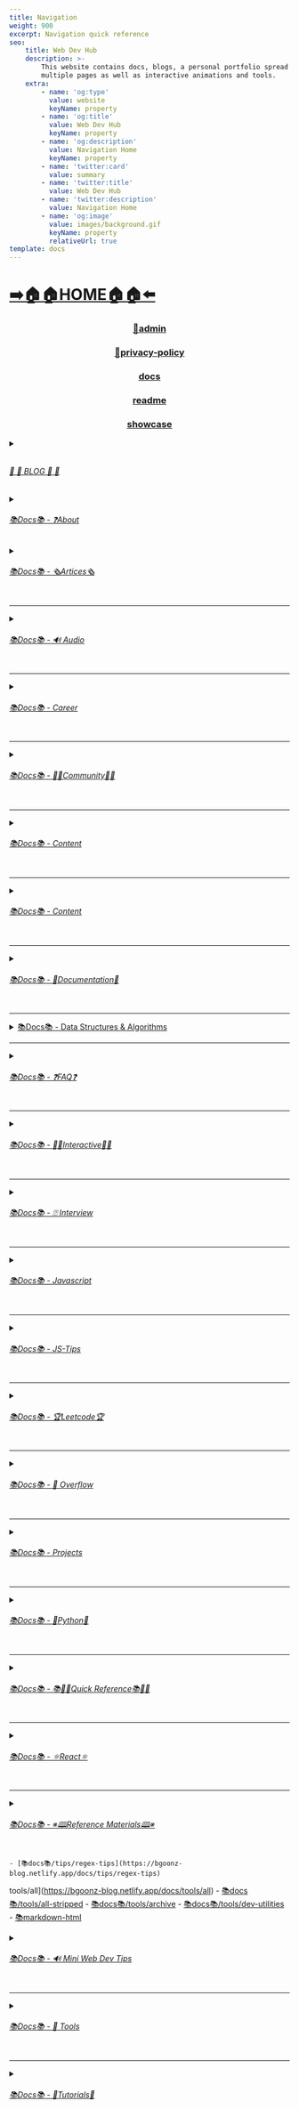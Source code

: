 ```yaml
---
title: Navigation
weight: 900
excerpt: Navigation quick reference
seo:
    title: Web Dev Hub
    description: >-
        This website contains docs, blogs, a personal portfolio spread out across
        multiple pages as well as interactive animations and tools.
    extra:
        - name: 'og:type'
          value: website
          keyName: property
        - name: 'og:title'
          value: Web Dev Hub
          keyName: property
        - name: 'og:description'
          value: Navigation Home
          keyName: property
        - name: 'twitter:card'
          value: summary
        - name: 'twitter:title'
          value: Web Dev Hub
        - name: 'twitter:description'
          value: Navigation Home
        - name: 'og:image'
          value: images/background.gif
          keyName: property
          relativeUrl: true
template: docs
---
```





# [**➡️🏠🏠HOME🏠🏠⬅️**](https://bgoonz-blog.netlify.app/)

<center>

### [**<ins>🔏admin</ins>**](https://bgoonz-blog.netlify.app/admin)
### [**<ins>🔏privacy-policy</ins>**](https://bgoonz-blog.netlify.app/privacy-policy)


### [**<ins>docs</ins>**](https://bgoonz-blog.netlify.app/docs)

###  [**readme</ins>**](https://bgoonz-blog.netlify.app/readme)
### [**<ins>showcase</ins>**](https://bgoonz-blog.netlify.app/showcase)

</center>





<details>

<summary><ins><h6><h6> 📰         📰 BLOG 📰         📰 </h6></h6></ins></summary>   


### [**<ins>Blog Article List</ins>**](https://bgoonz-blog.netlify.app/blog)
-  [📰blog📰](https://bgoonz-blog.netlify.app/blog/web-scraping)
     -  [📰blog📰/300-react-questions⚛](https://bgoonz-blog.netlify.app/blog/300-react-questions)
     -  [📰blog📰/awesome-graphql፨](https://bgoonz-blog.netlify.app/blog/awesome-graphql)
     -  [📰blog📰/big-o-complexity](https://bgoonz-blog.netlify.app/blog/big-o-complexity)
     -  [📰blog📰/blog-archive](https://bgoonz-blog.netlify.app/blog/blog-archive)
     -  [📰blog📰/data-structures](https://bgoonz-blog.netlify.app/blog/data-structures)
     -  [📰blog📰/expressjs-apis](https://bgoonz-blog.netlify.app/blog/expressjs-apis)
     -  [📰blog📰/flow-control-in-python](https://bgoonz-blog.netlify.app/blog/flow-control-in-python)
     -  [📰blog📰/functions-in-python](https://bgoonz-blog.netlify.app/blog/functions-in-python)
     -  [📰blog📰/git-gateway](https://bgoonz-blog.netlify.app/blog/git-gateway)
     -  [📰blog📰/interview-questions-js](https://bgoonz-blog.netlify.app/blog/interview-questions-js)
     -  [📰blog📰/netlify-cms](https://bgoonz-blog.netlify.app/blog/netlify-cms)
     -  [📰blog📰/platform-docs](https://bgoonz-blog.netlify.app/blog/platform-docs)
     -  [📰blog📰/python-for-js-dev](https://bgoonz-blog.netlify.app/blog/python-for-js-dev)
     -  [📰blog📰/python-resources](https://bgoonz-blog.netlify.app/blog/python-resources)
     -  [📰blog📰/web-dev-trends](https://bgoonz-blog.netlify.app/blog/web-dev-trends)
     -  [📰blog📰/web-scraping](https://bgoonz-blog.netlify.app/blog/web-scraping)
     
</details>


<details>

<summary><ins><h6>📚Docs📚 - ❓About</h6></ins></summary>   


- [📚docs📚/about](https://bgoonz-blog.netlify.app/docs/about)
    - [📚docs📚/about/README](https://bgoonz-blog.netlify.app/docs/about/README)
    - [📚docs📚/about/eng-portfolio](https://bgoonz-blog.netlify.app/docs/about/eng-portfolio)
    - [📚docs📚/about/intrests](https://bgoonz-blog.netlify.app/docs/about/intrests)
    - [📚docs📚/about/job-search](https://bgoonz-blog.netlify.app/docs/about/job-search)
    - [📚docs📚/about/resume](https://bgoonz-blog.netlify.app/docs/about/resume)   
   
</details>


<details>

<summary><ins><h6>📚Docs📚 - 🗞️Artices🗞️</h6></ins></summary>   


- [📚docs📚/🗞️articles🗞️](https://bgoonz-blog.netlify.app/docs/articles)
    - [📚docs📚/🗞️articles🗞️basic-web-dev](https://bgoonz-blog.netlify.app/docs/articles/basic-web-dev)
    - [📚docs📚/🗞️articles🗞️buffers](https://bgoonz-blog.netlify.app/docs/articles/buffers)
    - [📚docs📚/🗞️articles🗞️common-modules](https://bgoonz-blog.netlify.app/docs/articles/common-modules)
    - [📚docs📚/🗞️articles🗞️dev-dep](https://bgoonz-blog.netlify.app/docs/articles/dev-dep)
    - [📚docs📚/🗞️articles🗞️event-loop](https://bgoonz-blog.netlify.app/docs/articles/event-loop)
    - [📚docs📚/🗞️articles🗞️fs-module](https://bgoonz-blog.netlify.app/docs/articles/fs-module)
    - [📚docs📚/🗞️articles🗞️how-search-engines-work](https://bgoonz-blog.netlify.app/docs/articles/how-search-engines-work)
    - [📚docs📚/🗞️articles🗞️how-the-web-works](https://bgoonz-blog.netlify.app/docs/articles/how-the-web-works)
    - [📚docs📚/🗞️articles🗞️intro](https://bgoonz-blog.netlify.app/docs/articles/intro)
    - [📚docs📚/🗞️articles🗞️jamstack](https://bgoonz-blog.netlify.app/docs/articles/jamstack)
    - [📚docs📚/🗞️articles🗞️nextjs](https://bgoonz-blog.netlify.app/docs/articles/nextjs)
    - [📚docs📚/🗞️articles🗞️node-api-express](https://bgoonz-blog.netlify.app/docs/articles/node-api-express)
    - [📚docs📚/🗞️articles🗞️nodejs](https://bgoonz-blog.netlify.app/docs/articles/nodejs)
    - [📚docs📚/🗞️articles🗞️npm](https://bgoonz-blog.netlify.app/docs/articles/npm)
    - [📚docs📚/🗞️articles🗞️os-module](https://bgoonz-blog.netlify.app/docs/articles/os-module)
    - [📚docs📚/🗞️articles🗞️reading-files](https://bgoonz-blog.netlify.app/docs/articles/reading-files)
    - [📚docs📚/🗞️articles🗞️semantic](https://bgoonz-blog.netlify.app/docs/articles/semantic)
    - [📚docs📚/🗞️articles🗞️semantic-html](https://bgoonz-blog.netlify.app/docs/articles/semantic-html)
    - [📚docs📚/🗞️articles🗞️url](https://bgoonz-blog.netlify.app/docs/articles/url)
    - [📚docs📚/🗞️articles🗞️web-standards-checklist](https://bgoonz-blog.netlify.app/docs/articles/web-standards-checklist)
    - [📚docs📚/🗞️articles🗞️webdev-tools](https://bgoonz-blog.netlify.app/docs/articles/webdev-tools)
    - [📚docs📚/🗞️articles🗞️writing-files](https://bgoonz-blog.netlify.app/docs/articles/writing-files)


</details>




---




<details>

<summary><ins><h6>📚Docs📚 - 🔊 Audio</h6></ins></summary>   


- [📚Docs - Audio🔊](https://bgoonz-blog.netlify.app/docs/audio)
    - [📚docs📚/audio/dfft](https://bgoonz-blog.netlify.app/docs/audio/dfft)
    - [📚docs📚/audio/discrete-fft](https://bgoonz-blog.netlify.app/docs/audio/discrete-fft)
    - [📚docs📚/audio/dtw-python-explained](https://bgoonz-blog.netlify.app/docs/audio/dtw-python-explained)
    - [📚docs📚/audio/dynamic-time-warping](https://bgoonz-blog.netlify.app/docs/audio/dynamic-time-warping)
    - [📚docs📚/audio/web-audio-api](https://bgoonz-blog.netlify.app/docs/audio/web-audio-api)




</details>




---




<details>

<summary><ins><h6>📚Docs📚 -  Career </h6></ins></summary>   

- [📚docs📚/career](https://bgoonz-blog.netlify.app/docs/career)
    - [📚docs📚/career/dev-interview](https://bgoonz-blog.netlify.app/docs/career/dev-interview)
    - [📚docs📚/career/dos-and-donts](https://bgoonz-blog.netlify.app/docs/career/dos-and-donts)
    - [📚docs📚/career/job-boards](https://bgoonz-blog.netlify.app/docs/career/job-boards)
    - [📚docs📚/career/web-interview](https://bgoonz-blog.netlify.app/docs/career/web-interview)
    - [📚docs📚/career/web-interview2](https://bgoonz-blog.netlify.app/docs/career/web-interview2)
    - [📚docs📚/career/web-interview3](https://bgoonz-blog.netlify.app/docs/career/web-interview3)
    - [📚docs📚/career/web-interview4](https://bgoonz-blog.netlify.app/docs/career/web-interview4)

</details>




---




<details>

<summary><ins><h6>📚Docs📚 -  👫👫Community👫👫 </h6></ins></summary>   

- [📚docs📚/👫👫community👫👫](https://bgoonz-blog.netlify.app/docs/community)  
        
    - [📚docs📚/community/an-open-letter-2-future-developers](https://bgoonz-blog.netlify.app/docs/community/an-open-letter-2-future-developers)
    - [📚docs📚/community/bookmarks](https://bgoonz-blog.netlify.app/docs/community/bookmarks)
    - [📚docs📚/community/video-chat](https://bgoonz-blog.netlify.app/docs/community/video-chat)

</details>




---




<details>

<summary><ins><h6>📚Docs📚 - Content </ins> </summary>  

- [📚docs📚/content](https://bgoonz-blog.netlify.app/docs/content)


</details>




---




<details>

<summary><ins><h6>📚Docs📚 - Content</h6></ins></summary>   


    - [📚docs📚/content/algo](https://bgoonz-blog.netlify.app/docs/content/algo)
    - [📚docs📚/content/archive](https://bgoonz-blog.netlify.app/docs/content/archive)
    - [📚docs📚/content/gatsby-Queries-Mutations](https://bgoonz-blog.netlify.app/docs/content/gatsby-Queries-Mutations)
    - [📚docs📚/content/gists](https://bgoonz-blog.netlify.app/docs/content/gists)
    - [📚docs📚/content/history-api](https://bgoonz-blog.netlify.app/docs/content/history-api)
    - [📚docs📚/content/main-projects](https://bgoonz-blog.netlify.app/docs/content/main-projects)
    - [📚docs📚/content/trouble-shooting](https://bgoonz-blog.netlify.app/docs/content/trouble-shooting)

</details>




---




<details>

<summary><ins><h6>📚Docs📚 - 📓Documentation📓</h6></ins></summary>   


- [📚docs📚/docs](https://bgoonz-blog.netlify.app/docs/docs)
    - [📚docs📚/docs/appendix](https://bgoonz-blog.netlify.app/docs/docs/appendix)
    - [📚docs📚/docs/art-of-command-line](https://bgoonz-blog.netlify.app/docs/docs/art-of-command-line)
    - [📚docs📚/docs/bash](https://bgoonz-blog.netlify.app/docs/docs/bash)
    - [📚docs📚/docs/css](https://bgoonz-blog.netlify.app/docs/docs/css)
    - [📚docs📚/docs/data-structures-docs](https://bgoonz-blog.netlify.app/docs/docs/data-structures-docs)
    - [📚docs📚/docs/es-6-features](https://bgoonz-blog.netlify.app/docs/docs/es-6-features)
    - [📚docs📚/docs/git-reference](https://bgoonz-blog.netlify.app/docs/docs/git-reference)
    - [📚docs📚/docs/git-repos](https://bgoonz-blog.netlify.app/docs/docs/git-repos)
    - [📚docs📚/docs/glossary](https://bgoonz-blog.netlify.app/docs/docs/glossary)
    - [📚docs📚/docs/html-tags](https://bgoonz-blog.netlify.app/docs/docs/html-tags)
    - [📚docs📚/docs/markdown](https://bgoonz-blog.netlify.app/docs/docs/markdown)
    - [📚docs📚/docs/no-whiteboarding](https://bgoonz-blog.netlify.app/docs/docs/no-whiteboarding)
    - [📚docs📚/docs/node-docs-complete](https://bgoonz-blog.netlify.app/docs/docs/node-docs-complete)
    - [📚docs📚/docs/regex-in-js](https://bgoonz-blog.netlify.app/docs/docs/regex-in-js)
    - [📚docs📚/docs/sitemap](https://bgoonz-blog.netlify.app/docs/docs/sitemap)
    - [📚docs📚/docs/snippets](https://bgoonz-blog.netlify.app/docs/docs/snippets)

</details>




---




<details>

<summary>
 <ins>📚Docs📚 - Data Structures & Algorithms</h6></ins></summary>   

- [📚docs📚/ds-algo](https://bgoonz-blog.netlify.app/docs/ds-algo)
    - [📚docs📚/ds-algo/big-o](https://bgoonz-blog.netlify.app/docs/ds-algo/big-o)
    - [📚docs📚/ds-algo/ds-algo-interview](https://bgoonz-blog.netlify.app/docs/ds-algo/ds-algo-interview)
    - [📚docs📚/ds-algo/ds-overview](https://bgoonz-blog.netlify.app/docs/ds-algo/ds-overview)

</details>




---




<details>

<summary><ins><h6>📚Docs📚  - ❓FAQ❓</h6></ins></summary>   

- [📚docs📚/faq](https://bgoonz-blog.netlify.app/docs/faq)
    - [📚docs📚/❓faq❓/contact](https://bgoonz-blog.netlify.app/docs/faq/contact)
    - [📚docs📚/❓faq❓/plug-ins](https://bgoonz-blog.netlify.app/docs/faq/plug-ins)

</details>




---




<details>

<summary><ins><h6>📚Docs📚 - 🧑‍🔬Interactive🧑‍🔬 </h6></ins></summary>   

- [📚docs📚/interact](https://bgoonz-blog.netlify.app/docs/interact)
    - [📚docs📚/🧑‍🔬interact🧑‍🔬/callstack-visual](https://bgoonz-blog.netlify.app/docs/interact/callstack-visual)
    - [📚docs📚/🧑‍🔬interact🧑‍🔬/clock](https://bgoonz-blog.netlify.app/docs/interact/clock)
    - [📚docs📚/🧑‍🔬interact🧑‍🔬/jupyter-notebooks](https://bgoonz-blog.netlify.app/docs/interact/jupyter-notebooks)
    - [📚docs📚/🧑‍🔬interact🧑‍🔬/other-sites](https://bgoonz-blog.netlify.app/docs/interact/other-sites)
    - [📚docs📚/🧑‍🔬interact🧑‍🔬/video-chat](https://bgoonz-blog.netlify.app/docs/interact/video-chat)

</details>




---




<details>

<summary><ins><h6>📚Docs📚 - ⍰ Interview</h6></ins></summary>   

- [📚docs📚/interview](https://bgoonz-blog.netlify.app/docs/interview)


</details>




---




<details>

<summary><ins><h6>📚Docs📚 - Javascript</h6></ins></summary>   

- [📚docs📚/javascript](https://bgoonz-blog.netlify.app/docs/javascript)
    - [📚docs📚/javascript/arrow-functions](https://bgoonz-blog.netlify.app/docs/javascript/arrow-functions)
    - [📚docs📚/javascript/asyncjs](https://bgoonz-blog.netlify.app/docs/javascript/asyncjs)
    - [📚docs📚/javascript/await-keyword](https://bgoonz-blog.netlify.app/docs/javascript/await-keyword)
    - [📚docs📚/javascript/bigo](https://bgoonz-blog.netlify.app/docs/javascript/bigo)
    - [📚docs📚/javascript/clean-code](https://bgoonz-blog.netlify.app/docs/javascript/clean-code)
    - [📚docs📚/javascript/constructor-functions](https://bgoonz-blog.netlify.app/docs/javascript/constructor-functions)
    - [📚docs📚/javascript/cs-basics-in-js](https://bgoonz-blog.netlify.app/docs/javascript/cs-basics-in-js)
    - [📚docs📚/javascript/for-loops](https://bgoonz-blog.netlify.app/docs/javascript/for-loops)
    - [📚docs📚/javascript/part2-pojo](https://bgoonz-blog.netlify.app/docs/javascript/part2-pojo)
    - [📚docs📚/javascript/promises](https://bgoonz-blog.netlify.app/docs/javascript/promises)
    - [📚docs📚/javascript/review](https://bgoonz-blog.netlify.app/docs/javascript/review)
    - [📚docs📚/javascript/this-is-about-this](https://bgoonz-blog.netlify.app/docs/javascript/this-is-about-this)

</details>




---




<details>

<summary><ins><h6>📚Docs📚 -  JS-Tips        </h6></ins></summary>   

- [📚docs📚/js-tips](https://bgoonz-blog.netlify.app/docs/js-tips)
    - [📚docs📚/js-tips/abs](https://bgoonz-blog.netlify.app/docs/js-tips/abs)
    - [📚docs📚/js-tips/acos](https://bgoonz-blog.netlify.app/docs/js-tips/acos)
    - [📚docs📚/js-tips/acosh](https://bgoonz-blog.netlify.app/docs/js-tips/acosh)
    - [📚docs📚/js-tips/addition](https://bgoonz-blog.netlify.app/docs/js-tips/addition)
    - [📚docs📚/js-tips/all](https://bgoonz-blog.netlify.app/docs/js-tips/all)
    - [📚docs📚/js-tips/allsettled](https://bgoonz-blog.netlify.app/docs/js-tips/allsettled)
    - [📚docs📚/js-tips/any](https://bgoonz-blog.netlify.app/docs/js-tips/any)
    - [📚docs📚/js-tips/array](https://bgoonz-blog.netlify.app/docs/js-tips/array)
    - [📚docs📚/js-tips/array-methods](https://bgoonz-blog.netlify.app/docs/js-tips/array-methods)
    - [📚docs📚/js-tips/arrow_functions](https://bgoonz-blog.netlify.app/docs/js-tips/arrow_functions)
    - [📚docs📚/js-tips/async_function](https://bgoonz-blog.netlify.app/docs/js-tips/async_function)
    - [📚docs📚/js-tips/bad_radix](https://bgoonz-blog.netlify.app/docs/js-tips/bad_radix)
    - [📚docs📚/js-tips/bind](https://bgoonz-blog.netlify.app/docs/js-tips/bind)
    - [📚docs📚/js-tips/classes](https://bgoonz-blog.netlify.app/docs/js-tips/classes)
    - [📚docs📚/js-tips/concat](https://bgoonz-blog.netlify.app/docs/js-tips/concat)
    - [📚docs📚/js-tips/conditional_operator](https://bgoonz-blog.netlify.app/docs/js-tips/conditional_operator)
    - [📚docs📚/js-tips/const](https://bgoonz-blog.netlify.app/docs/js-tips/const)
    - [📚docs📚/js-tips/create](https://bgoonz-blog.netlify.app/docs/js-tips/create)
    - [📚docs📚/js-tips/date](https://bgoonz-blog.netlify.app/docs/js-tips/date)
    - [📚docs📚/js-tips/eval](https://bgoonz-blog.netlify.app/docs/js-tips/eval)
    - [📚docs📚/js-tips/every](https://bgoonz-blog.netlify.app/docs/js-tips/every)
    - [📚docs📚/js-tips/filter](https://bgoonz-blog.netlify.app/docs/js-tips/filter)
    - [📚docs📚/js-tips/for...of](https://bgoonz-blog.netlify.app/docs/js-tips/for...of)
    - [📚docs📚/js-tips/foreach](https://bgoonz-blog.netlify.app/docs/js-tips/foreach)
    - [📚docs📚/js-tips/functions](https://bgoonz-blog.netlify.app/docs/js-tips/functions)
    - [📚docs📚/js-tips/import](https://bgoonz-blog.netlify.app/docs/js-tips/import)
    - [📚docs📚/js-tips/insert-into-array](https://bgoonz-blog.netlify.app/docs/js-tips/insert-into-array)
    - [📚docs📚/js-tips/map](https://bgoonz-blog.netlify.app/docs/js-tips/map)
    - [📚docs📚/js-tips/object](https://bgoonz-blog.netlify.app/docs/js-tips/object)
    - [📚docs📚/js-tips/reduce](https://bgoonz-blog.netlify.app/docs/js-tips/reduce)
    - [📚docs📚/js-tips/regexp](https://bgoonz-blog.netlify.app/docs/js-tips/regexp)
    - [📚docs📚/js-tips/sort](https://bgoonz-blog.netlify.app/docs/js-tips/sort)
    - [📚docs📚/js-tips/sorting-strings](https://bgoonz-blog.netlify.app/docs/js-tips/sorting-strings)
    - [📚docs📚/js-tips/string](https://bgoonz-blog.netlify.app/docs/js-tips/string)
    - [📚docs📚/js-tips/this](https://bgoonz-blog.netlify.app/docs/js-tips/this)
    - [📚docs📚/js-tips/var](https://bgoonz-blog.netlify.app/docs/js-tips/var)

</details>




---




<details>

<summary><ins><h6>📚Docs📚 - 🏆Leetcode🏆      </h6></ins></summary>   

- [📚docs📚/leetcode](https://bgoonz-blog.netlify.app/docs/leetcode)
    - [📚docs📚/leetcode/ContaineWitMosWater](https://bgoonz-blog.netlify.app/docs/leetcode/ContaineWitMosWater)
    - [📚docs📚/leetcode/DividTwIntegers](https://bgoonz-blog.netlify.app/docs/leetcode/DividTwIntegers)
    - [📚docs📚/leetcode/GeneratParentheses](https://bgoonz-blog.netlify.app/docs/leetcode/GeneratParentheses)
    - [📚docs📚/leetcode/LetteCombinationoPhonNumber](https://bgoonz-blog.netlify.app/docs/leetcode/LetteCombinationoPhonNumber)
    - [📚docs📚/leetcode/LongesCommoPrefix](https://bgoonz-blog.netlify.app/docs/leetcode/LongesCommoPrefix)
    - [📚docs📚/leetcode/MediaoTwSorteArrays](https://bgoonz-blog.netlify.app/docs/leetcode/MediaoTwSorteArrays)
    - [📚docs📚/leetcode/NexPermutation](https://bgoonz-blog.netlify.app/docs/leetcode/NexPermutation)
    - [📚docs📚/leetcode/PalindromNumber](https://bgoonz-blog.netlify.app/docs/leetcode/PalindromNumber)
    - [📚docs📚/leetcode/RegulaExpressioMatching](https://bgoonz-blog.netlify.app/docs/leetcode/RegulaExpressioMatching)
    - [📚docs📚/leetcode/RemovDuplicatefroSorteArray](https://bgoonz-blog.netlify.app/docs/leetcode/RemovDuplicatefroSorteArray)
    - [📚docs📚/leetcode/RemovNtNodFroEnoList](https://bgoonz-blog.netlify.app/docs/leetcode/RemovNtNodFroEnoList)
    - [📚docs📚/leetcode/RomatInteger](https://bgoonz-blog.netlify.app/docs/leetcode/RomatInteger)
    - [📚docs📚/leetcode/SearciRotateSorteArray](https://bgoonz-blog.netlify.app/docs/leetcode/SearciRotateSorteArray)
    - [📚docs📚/leetcode/StrintIntege(atoi)](https://bgoonz-blog.netlify.app/docs/leetcode/StrintIntege(atoi))
    - [📚docs📚/leetcode/ValiParentheses](https://bgoonz-blog.netlify.app/docs/leetcode/ValiParentheses)
    - [📚docs📚/leetcode/ZigZaConversion](https://bgoonz-blog.netlify.app/docs/leetcode/ZigZaConversion)

</details>




---




<details>

<summary><ins><h6>📚Docs📚 -  🌊 Overflow     </h6></ins></summary>   

- [📚docs📚/overflow](https://bgoonz-blog.netlify.app/docs/overflow)


</details>




---




<details>

<summary><ins><h6>📚Docs📚 -   Projects  </h6></ins></summary>   

- [📚docs📚/projects](https://bgoonz-blog.netlify.app/docs/projects)


</details>




---




<details>

<summary><ins><h6>📚Docs📚  - 🐍Python🐍  </h6></ins></summary>   

- [📚docs📚/🐍python🐍](https://bgoonz-blog.netlify.app/docs/python)
    - [📚docs📚/🐍python🐍/at-length](https://bgoonz-blog.netlify.app/docs/python/at-length)
    - [📚docs📚/🐍python🐍/cheat-sheet](https://bgoonz-blog.netlify.app/docs/python/cheat-sheet)
    - [📚docs📚/🐍python🐍/comprehensive-guide](https://bgoonz-blog.netlify.app/docs/python/comprehensive-guide)
    - [📚docs📚/🐍python🐍/examples](https://bgoonz-blog.netlify.app/docs/python/examples)
    - [📚docs📚/🐍python🐍/flow-control](https://bgoonz-blog.netlify.app/docs/python/flow-control)
    - [📚docs📚/🐍python🐍/functions](https://bgoonz-blog.netlify.app/docs/python/functions)
    - [📚docs📚/🐍python🐍/google-sheets-api](https://bgoonz-blog.netlify.app/docs/python/google-sheets-api)
    - [📚docs📚/🐍python🐍/python-ds](https://bgoonz-blog.netlify.app/docs/python/python-ds)
    - [📚docs📚/🐍python🐍/intro-for-js-devs](https://bgoonz-blog.netlify.app/docs/python/intro-for-js-devs)
    - [📚docs📚/🐍python🐍/python-quiz](https://bgoonz-blog.netlify.app/docs/python/python-quiz)
    - [📚docs📚/🐍python🐍/snippets](https://bgoonz-blog.netlify.app/docs/python/snippets)

</details>




---




<details>

<summary><ins><h6>📚Docs📚  - 📚🏃‍♂️Quick Reference📚🏃‍♂️   </h6></ins></summary>   

- [📚docs📚/quick-ref](https://bgoonz-blog.netlify.app/docs/quick-ref)
    - [📚docs📚/🏃‍♂️📚quick-ref📚🏃‍♂️/Emmet](https://bgoonz-blog.netlify.app/docs/quick-ref/Emmet)
    - [📚docs📚/🏃‍♂️📚quick-ref📚🏃‍♂️/all-emojis](https://bgoonz-blog.netlify.app/docs/quick-ref/all-emojis)
    - [📚docs📚/🏃‍♂️📚quick-ref📚🏃‍♂️/create-react-app](https://bgoonz-blog.netlify.app/docs/quick-ref/create-react-app)
    - [📚docs📚/🏃‍♂️📚quick-ref📚🏃‍♂️/git-bash](https://bgoonz-blog.netlify.app/docs/quick-ref/git-bash)
    - [📚docs📚/🏃‍♂️📚quick-ref📚🏃‍♂️/git-tricks](https://bgoonz-blog.netlify.app/docs/quick-ref/git-tricks)
    - [📚docs📚/🏃‍♂️📚quick-ref📚🏃‍♂️/google-firebase](https://bgoonz-blog.netlify.app/docs/quick-ref/google-firebase)
    - [📚docs📚/🏃‍♂️📚quick-ref📚🏃‍♂️/heroku-error-codes](https://bgoonz-blog.netlify.app/docs/quick-ref/heroku-error-codes)
    - [📚docs📚/🏃‍♂️📚quick-ref📚🏃‍♂️/installation](https://bgoonz-blog.netlify.app/docs/quick-ref/installation)
    - [📚docs📚/🏃‍♂️📚quick-ref📚🏃‍♂️/markdown-dropdowns](https://bgoonz-blog.netlify.app/docs/quick-ref/markdown-dropdowns)
    - [📚docs📚/🏃‍♂️📚quick-ref📚🏃‍♂️/minifiction](https://bgoonz-blog.netlify.app/docs/quick-ref/minifiction)
    - [📚docs📚/🏃‍♂️📚quick-ref📚🏃‍♂️/new-repo-instructions](https://bgoonz-blog.netlify.app/docs/quick-ref/new-repo-instructions)
    - [📚docs📚/🏃‍♂️📚quick-ref📚🏃‍♂️/psql-setup](https://bgoonz-blog.netlify.app/docs/quick-ref/psql-setup)
    - [📚docs📚/🏃‍♂️📚quick-ref📚🏃‍♂️/pull-request-rubric](https://bgoonz-blog.netlify.app/docs/quick-ref/pull-request-rubric)
    - [📚docs📚/🏃‍♂️📚quick-ref📚🏃‍♂️/quick-links](https://bgoonz-blog.netlify.app/docs/quick-ref/quick-links)
    - [📚docs📚/🏃‍♂️📚quick-ref📚🏃‍♂️/topRepos](https://bgoonz-blog.netlify.app/docs/quick-ref/topRepos)
    - [📚docs📚/🏃‍♂️📚quick-ref📚🏃‍♂️/understanding-path](https://bgoonz-blog.netlify.app/docs/quick-ref/understanding-path)
    - [📚docs📚/🏃‍♂️📚quick-ref📚🏃‍♂️/vscode-themes](https://bgoonz-blog.netlify.app/docs/quick-ref/vscode-themes)
    - [📚docs📚/⚛️react⚛️/accessibility](https://bgoonz-blog.netlify.app/docs/react/accessibility)

</details>




---




<details>

<summary><ins><h6>📚Docs📚  - ⚛️React⚛️ </h6></ins></summary>   

- [📚docs📚/⚛️react⚛️](https://bgoonz-blog.netlify.app/docs/react)
    - [📚docs📚/⚛️react⚛️/ajax-n-apis](https://bgoonz-blog.netlify.app/docs/react/ajax-n-apis)
    - [📚docs📚/⚛️react⚛️/cheatsheet](https://bgoonz-blog.netlify.app/docs/react/cheatsheet)
    - [📚docs📚/⚛️react⚛️/createReactApp](https://bgoonz-blog.netlify.app/docs/react/createReactApp)
    - [📚docs📚/⚛️react⚛️/demo](https://bgoonz-blog.netlify.app/docs/react/demo)
    - [📚docs📚/⚛️react⚛️/dont-use-index-as-keys](https://bgoonz-blog.netlify.app/docs/react/dont-use-index-as-keys)
    - [📚docs📚/⚛️react⚛️/jsx](https://bgoonz-blog.netlify.app/docs/react/jsx)
    - [📚docs📚/⚛️react⚛️/quiz](https://bgoonz-blog.netlify.app/docs/react/quiz)
    - [📚docs📚/⚛️react⚛️/react-docs](https://bgoonz-blog.netlify.app/docs/react/react-docs)
    - [📚docs📚/⚛️react⚛️/react-in-depth](https://bgoonz-blog.netlify.app/docs/react/react-in-depth)
    - [📚docs📚/⚛️react⚛️/react-patterns-by-usecase](https://bgoonz-blog.netlify.app/docs/react/react-patterns-by-usecase)
    - [📚docs📚/⚛️react⚛️/react2](https://bgoonz-blog.netlify.app/docs/react/react2)
    - [📚docs📚/⚛️react⚛️/render-elements](https://bgoonz-blog.netlify.app/docs/react/render-elements)

</details>




---




<details>

<summary><ins><h6>📚Docs📚  -  ※🕮Reference Materials🕮※</h6></ins></summary>   

- [📚docs📚/※reference※](https://bgoonz-blog.netlify.app/docs/reference)
    - [📚docs📚/※🕮reference※🕮/awesome-lists](https://bgoonz-blog.netlify.app/docs/reference/awesome-lists)
    - [📚docs📚/※🕮reference※🕮/awesome-nodejs](https://bgoonz-blog.netlify.app/docs/reference/awesome-nodejs)
    - [📚docs📚/※🕮reference※🕮/awesome-static](https://bgoonz-blog.netlify.app/docs/reference/awesome-static)
    - [📚docs📚/※🕮reference※🕮/bash-commands](https://bgoonz-blog.netlify.app/docs/reference/bash-commands)
    - [📚docs📚/※🕮reference※🕮/bookmarks](https://bgoonz-blog.netlify.app/docs/reference/bookmarks)
    - [📚docs📚/※🕮reference※🕮/embed-the-web](https://bgoonz-blog.netlify.app/docs/reference/embed-the-web)
    - [📚docs📚/※🕮reference※🕮/github-resources](https://bgoonz-blog.netlify.app/docs/reference/github-resources)
    - [📚docs📚/※🕮reference※🕮/github-search](https://bgoonz-blog.netlify.app/docs/reference/github-search)
    - [📚docs📚/※🕮reference※🕮/google-cloud](https://bgoonz-blog.netlify.app/docs/reference/google-cloud)
    - [📚docs📚/※🕮reference※🕮/how-2-reinstall-npm](https://bgoonz-blog.netlify.app/docs/reference/how-2-reinstall-npm)
    - [📚docs📚/※🕮reference※🕮/how-to-kill-a-process](https://bgoonz-blog.netlify.app/docs/reference/how-to-kill-a-process)
    - [📚docs📚/※🕮reference※🕮/installing-node](https://bgoonz-blog.netlify.app/docs/reference/installing-node)
    - [📚docs📚/※🕮reference※🕮/intro-to-nodejs](https://bgoonz-blog.netlify.app/docs/reference/intro-to-nodejs)
    - [📚docs📚/※🕮reference※🕮/markdown-styleguide](https://bgoonz-blog.netlify.app/docs/reference/markdown-styleguide)
    - [📚docs📚/※🕮reference※🕮/notes-template](https://bgoonz-blog.netlify.app/docs/reference/notes-template)
    - [📚docs📚/※🕮reference※🕮/psql](https://bgoonz-blog.netlify.app/docs/reference/psql)
    - [📚docs📚/※🕮reference※🕮/resources](https://bgoonz-blog.netlify.app/docs/reference/resources)
    - [📚docs📚/※🕮reference※🕮/vscode](https://bgoonz-blog.netlify.app/docs/reference/vscode)
    - [📚docs📚/※🕮reference※🕮/web-api's](https://bgoonz-blog.netlify.app/docs/reference/web-api's)

</details>

    - [📚docs📚/tips/regex-tips](https://bgoonz-blog.netlify.app/docs/tips/regex-tips)
tools/all](https://bgoonz-blog.netlify.app/docs/tools/all)
    - [📚docs📚/tools/all-stripped](https://bgoonz-blog.netlify.app/docs/tools/all-stripped)
    - [📚docs📚/tools/archive](https://bgoonz-blog.netlify.app/docs/tools/archive)
    - [📚docs📚/tools/dev-utilities](https://bgoonz-blog.netlify.app/docs/tools/dev-utilities)
    - [📚markdown-html](https://bgoonz-blog.netlify.app/docs/tools/markdown-html)


</details>







<details>

<summary><ins><h6>📚Docs📚 - 🔊 Mini Web Dev Tips </h6></ins></summary>   

- [📚docs📚/tips](https://bgoonz-blog.netlify.app/docs/tips)


</details>




---




<details>

<summary><ins><h6>📚Docs📚 - 🧰 Tools </h6></ins></summary>   

- [📚docs📚/tools](https://bgoonz-blog.netlify.app/docs/tools)


</details>




---




<details>

<summary><ins><h6>📚Docs📚  - 📑Tutorials📑</h6></ins></summary>   

- [📚docs📚/tutorials](https://bgoonz-blog.netlify.app/docs/tutorials)
    - [📚docs📚/📑tutorials📑/enviorment-setup](https://bgoonz-blog.netlify.app/docs/tutorials/enviorment-setup)
    - [📚docs📚/📑tutorials📑/get-file-extension](https://bgoonz-blog.netlify.app/docs/tutorials/get-file-extension)
    - [📚docs📚/📑tutorials📑/get-file-name](https://bgoonz-blog.netlify.app/docs/tutorials/get-file-name)









    - [📚docs📚/interview/job-search-nav](https://bgoonz-blog.netlify.app/docs/interview/job-search-nav)
    - [📚docs📚/interview/previous-concepts](https://bgoonz-blog.netlify.app/docs/interview/previous-concepts)
    - [📚docs📚/interview/review-concepts](https://bgoonz-blog.netlify.app/docs/interview/review-concepts)



    - [📚docs📚/overflow/html-spec](https://bgoonz-blog.netlify.app/docs/overflow/html-spec)
    - [📚docs📚/overflow/http](https://bgoonz-blog.netlify.app/docs/overflow/http)
    - [📚docs📚/overflow/install](https://bgoonz-blog.netlify.app/docs/overflow/install)
    - [📚docs📚/overflow/modules](https://bgoonz-blog.netlify.app/docs/overflow/modules)
    - [📚docs📚/overflow/node-cli-args](https://bgoonz-blog.netlify.app/docs/overflow/node-cli-args)
    - [📚docs📚/overflow/node-js-language](https://bgoonz-blog.netlify.app/docs/overflow/node-js-language)
    - [📚docs📚/overflow/node-package-manager](https://bgoonz-blog.netlify.app/docs/overflow/node-package-manager)
    - [📚docs📚/overflow/node-repl](https://bgoonz-blog.netlify.app/docs/overflow/node-repl)
    - [📚docs📚/overflow/node-run-cli](https://bgoonz-blog.netlify.app/docs/overflow/node-run-cli)
    - [📚docs📚/overflow/nodevsbrowser](https://bgoonz-blog.netlify.app/docs/overflow/nodevsbrowser)
    - [📚docs📚/overflow/understanding-firebase](https://bgoonz-blog.netlify.app/docs/overflow/understanding-firebase)
    - [📚docs📚/overflow/v8](https://bgoonz-blog.netlify.app/docs/overflow/v8)
    - [📚docs📚/projects/embeded-websites](https://bgoonz-blog.netlify.app/docs/projects/embeded-websites)
    - [📚docs📚/projects/list-of-projects](https://bgoonz-blog.netlify.app/docs/projects/list-of-projects)
    - [📚docs📚/projects/mini-projects](https://bgoonz-blog.netlify.app/docs/projects/mini-projects)
    - [📚docs📚/projects/mini-projects2](https://bgoonz-blog.netlify.app/docs/projects/mini-projects2)
    - [📚docs📚/projects/my-websites](https://bgoonz-blog.netlify.app/docs/projects/my-websites)





